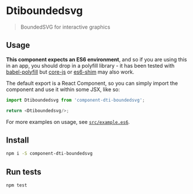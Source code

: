 
# Dtiboundedsvg
> BoundedSVG for interactive graphics

## Usage

**This component expects an ES6 environment**, and so if you are using this in an app,
you should drop in a polyfill library - it has been tested with [babel-polyfill] but
[core-js] or [es6-shim] may also work.

[babel-polyfill]: https://babeljs.io/docs/usage/polyfill/
[core-js]: https://www.npmjs.com/package/core-js
[es6-shim]: https://www.npmjs.com/package/es6-shim

The default export is a React Component, so you can simply import the component and use
it within some JSX, like so:

```js
import Dtiboundedsvg from 'component-dti-boundedsvg';

return <Dtiboundedsvg/>;
```

For more examples on usage, see [`src/example.es6`](./src/example.es6).

## Install

```bash
npm i -S component-dti-boundedsvg
```

## Run tests

```bash
npm test
```
